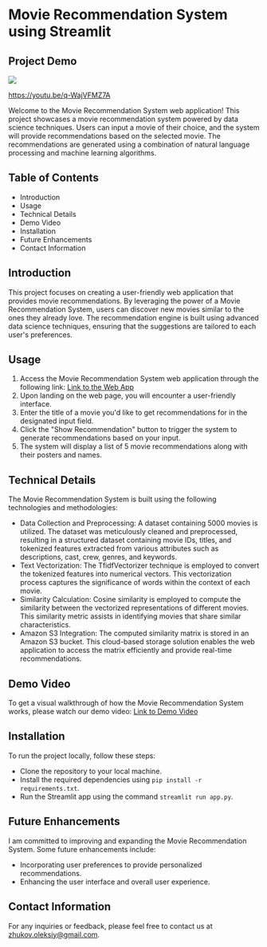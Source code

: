 # Movie Recommendation System using Streamlit

## Project Demo

[<a href="https://youtu.be/q-WajVFMZ7A"><img src="https://github.com/Oleksiy-Zhukov/MovieRS-Project/assets/75014961/336f2168-c99d-4a46-bddc-936477f7ceea"></a>](https://youtu.be/q-WajVFMZ7A)

https://youtu.be/q-WajVFMZ7A

Welcome to the Movie Recommendation System web application! This project showcases a movie recommendation system powered by data science techniques. Users can input a movie of their choice, and the system will provide recommendations based on the selected movie. The recommendations are generated using a combination of natural language processing and machine learning algorithms.

## Table of Contents
* Introduction
* Usage
* Technical Details
* Demo Video
* Installation
* Future Enhancements
* Contact Information

## Introduction
This project focuses on creating a user-friendly web application that provides movie recommendations. By leveraging the power of a Movie Recommendation System, users can discover new movies similar to the ones they already love. The recommendation engine is built using advanced data science techniques, ensuring that the suggestions are tailored to each user's preferences.

## Usage
1. Access the Movie Recommendation System web application through the following link: [Link to the Web App](https://recommendmovie.streamlit.app/)
2. Upon landing on the web page, you will encounter a user-friendly interface.
3. Enter the title of a movie you'd like to get recommendations for in the designated input field.
4. Click the "Show Recommendation" button to trigger the system to generate recommendations based on your input.
5. The system will display a list of 5 movie recommendations along with their posters and names.

## Technical Details
The Movie Recommendation System is built using the following technologies and methodologies:

* Data Collection and Preprocessing: A dataset containing 5000 movies is utilized. The dataset was meticulously cleaned and preprocessed, resulting in a structured dataset containing movie IDs, titles, and tokenized features extracted from various attributes such as descriptions, cast, crew, genres, and keywords.
* Text Vectorization: The TfidfVectorizer technique is employed to convert the tokenized features into numerical vectors. This vectorization process captures the significance of words within the context of each movie.
* Similarity Calculation: Cosine similarity is employed to compute the similarity between the vectorized representations of different movies. This similarity metric assists in identifying movies that share similar characteristics.
* Amazon S3 Integration: The computed similarity matrix is stored in an Amazon S3 bucket. This cloud-based storage solution enables the web application to access the matrix efficiently and provide real-time recommendations.

## Demo Video
To get a visual walkthrough of how the Movie Recommendation System works, please watch our demo video: [Link to Demo Video](https://youtu.be/q-WajVFMZ7A)

## Installation
To run the project locally, follow these steps:

* Clone the repository to your local machine.
* Install the required dependencies using `pip install -r requirements.txt`.
* Run the Streamlit app using the command `streamlit run app.py`.

## Future Enhancements
I am committed to improving and expanding the Movie Recommendation System. Some future enhancements include:

* Incorporating user preferences to provide personalized recommendations.
* Enhancing the user interface and overall user experience.

## Contact Information
For any inquiries or feedback, please feel free to contact us at zhukov.oleksiy@gmail.com.
